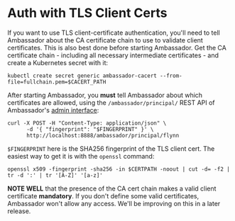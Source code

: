 # Auth with TLS Client Certs

If you want to use TLS client-certificate authentication, you'll need to tell Ambassador about the CA certificate chain to use to validate client certificates. This is also best done before starting Ambassador. Get the CA certificate chain - including all necessary intermediate certificates - and create a Kubernetes secret with it:

```shell
kubectl create secret generic ambassador-cacert --from-file=fullchain.pem=$CACERT_PATH
```

After starting Ambassador, you **must** tell Ambassador about which certificates are allowed, using the `/ambassador/principal/` REST API of Ambassador's [admin interface](admin-port.md):

```shell
curl -X POST -H "Content-Type: application/json" \
      -d '{ "fingerprint": "$FINGERPRINT" }' \
      http://localhost:8888/ambassador/principal/flynn
```

`$FINGERPRINT` here is the SHA256 fingerprint of the TLS client cert. The easiest way to get it is with the `openssl` command:

```shell
openssl x509 -fingerprint -sha256 -in $CERTPATH -noout | cut -d= -f2 | tr -d ':' | tr '[A-Z]' '[a-z]'
```

**NOTE WELL** that the presence of the CA cert chain makes a valid client certificate **mandatory**. If you don't define some valid certificates, Ambassador won't allow any access. We'll be improving on this in a later release.
